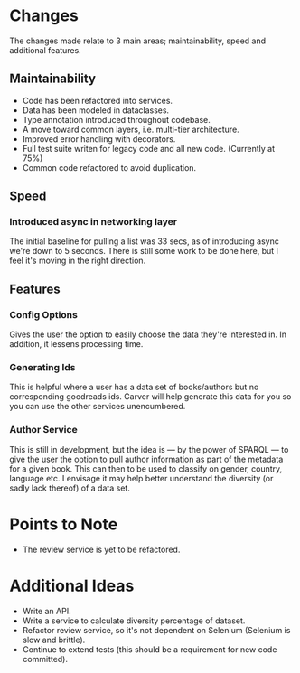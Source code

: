 # Changes

The changes made relate to 3 main areas; maintainability, speed and additional features.

## Maintainability

- Code has been refactored into services.
- Data has been modeled in dataclasses.
- Type annotation introduced throughout codebase.
- A move toward common layers, i.e. multi-tier architecture.
- Improved error handling with decorators.
- Full test suite writen for legacy code and all new code. (Currently at 75%)
- Common code refactored to avoid duplication.

## Speed

### Introduced async in networking layer

The initial baseline for pulling a list was 33 secs, as of introducing async we're down to 5 seconds.
There is still some work to be done here, but I feel it's moving in the right direction.

## Features

### Config Options

Gives the user the option to easily choose the data they're interested in. In addition, it lessens processing time. 

### Generating Ids

This is helpful where a user has a data set of books/authors but no corresponding goodreads ids. 
Carver will help generate this data for you so you can use the other services unencumbered.

### Author Service

This is still in development, but the idea is — by the power of SPARQL — to 
give the user the option to pull author information as part of the metadata for a given book.
This can then to be used to classify on gender, country, language etc. I envisage it may help better understand 
the diversity (or sadly lack thereof) of a data set.

# Points to Note

- The review service is yet to be refactored.

# Additional Ideas

- Write an API.
- Write a service to calculate diversity percentage of dataset.
- Refactor review service, so it's not dependent on Selenium (Selenium is slow and brittle).
- Continue to extend tests (this should be a requirement for new code committed).